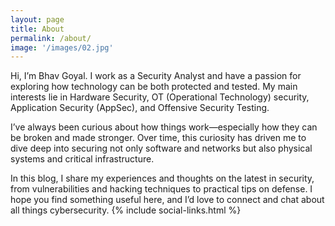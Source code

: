 ```yaml
---
layout: page
title: About
permalink: /about/
image: '/images/02.jpg'
---
```


Hi, I’m Bhav Goyal. I work as a Security Analyst and have a passion for exploring how technology can be both protected and tested. My main interests lie in Hardware Security, OT (Operational Technology) security, Application Security (AppSec), and Offensive Security Testing.

I’ve always been curious about how things work—especially how they can be broken and made stronger. Over time, this curiosity has driven me to dive deep into securing not only software and networks but also physical systems and critical infrastructure.

In this blog, I share my experiences and thoughts on the latest in security, from vulnerabilities and hacking techniques to practical tips on defense. I hope you find something useful here, and I’d love to connect and chat about all things cybersecurity.
{% include social-links.html %}
